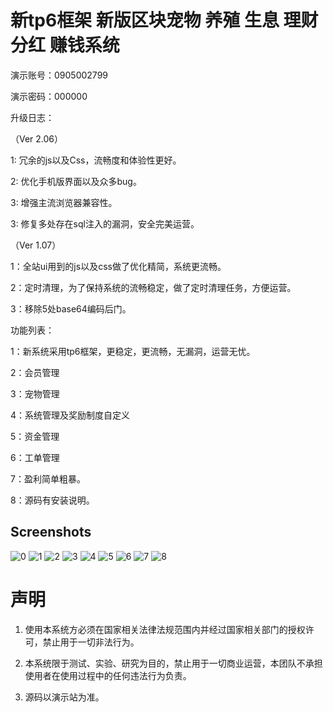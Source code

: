 # 新tp6框架 新版区块宠物 养殖 生息 理财 分红 赚钱系统

演示账号：0905002799

演示密码：000000

升级日志：

（Ver 2.06）

1: 冗余的js以及Css，流畅度和体验性更好。

2: 优化手机版界面以及众多bug。

3: 增强主流浏览器兼容性。

3: 修复多处存在sql注入的漏洞，安全完美运营。

 （Ver 1.07）
 
1：全站ui用到的js以及css做了优化精简，系统更流畅。

2：定时清理，为了保持系统的流畅稳定，做了定时清理任务，方便运营。

3：移除5处base64编码后门。

功能列表：

1：新系统采用tp6框架，更稳定，更流畅，无漏洞，运营无忧。

2：会员管理

3：宠物管理

4：系统管理及奖励制度自定义

5：资金管理

6：工单管理

7：盈利简单粗暴。

8：源码有安装说明。

## Screenshots
![0](imgs/00.jpg)
![1](imgs/01.jpg)
![2](imgs/02.jpg)
![3](imgs/03.jpg)
![4](imgs/04.jpg)
![5](imgs/05.JPG)
![6](imgs/06.JPG)
![7](imgs/07.JPG)
![8](imgs/08.JPG)





# 声明

1. 使用本系统方必须在国家相关法律法规范围内并经过国家相关部门的授权许可，禁止用于一切非法行为。

2. 本系统限于测试、实验、研究为目的，禁止用于一切商业运营，本团队不承担使用者在使用过程中的任何违法行为负责。

3. 源码以演示站为准。
